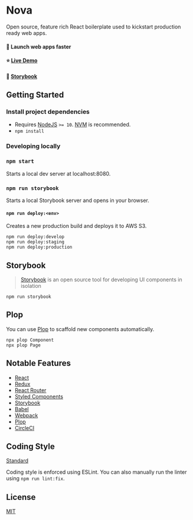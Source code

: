 # Nova

Open source, feature rich React boilerplate used to kickstart production ready web apps.

#### 🚀 Launch web apps faster

#### ⭐ [Live Demo](https://nova.yawnch.com)

#### 📖 [Storybook](https://yawnch.github.io/nova)

## Getting Started

### Install project dependencies

- Requires [NodeJS](https://nodejs.org/en/) `>= 10`. [NVM](https://github.com/nvm-sh/nvm) is recommended.
- `npm install`

### Developing locally

### `npm start`

Starts a local dev server at localhost:8080.

### `npm run storybook`

Starts a local Storybook server and opens in your browser.

#### `npm run deploy:<env>`

Creates a new production build and deploys it to AWS S3.

```
npm run deploy:develop
npm run deploy:staging
npm run deploy:production
```

## Storybook

> [Storybook](https://storybook.js.org/) is an open source tool for developing UI components in isolation

`npm run storybook`

## Plop

You can use [Plop](https://plopjs.com/) to scaffold new components automatically.

```
npx plop Component
npx plop Page
```

## Notable Features

- [React](https://reactjs.org/)
- [Redux](https://redux.js.org/)
- [React Router](https://github.com/ReactTraining/react-router)
- [Styled Components](https://www.styled-components.com/)
- [Storybook](https://storybook.js.org/)
- [Babel](https://babeljs.io/)
- [Webpack](https://webpack.js.org/)
- [Plop](https://plopjs.com/)
- [CircleCI](https://circleci.com)

## Coding Style

[Standard](https://standardjs.com/)

Coding style is enforced using ESLint. You can also manually run the linter using `npm run lint:fix`.

## License

[MIT](https://opensource.org/licenses/MIT)
